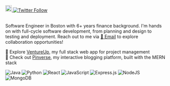 <!--  previous format

[![Twitter URL](https://img.shields.io/twitter/url/https/twitter.com/HtTechx.svg?style=social&label=Follow%20%40HtTechx)](https://twitter.com/HtTechx)

<a href="https://komarev.com/ghpvc/?username=ht-l1">
  <img height=20 align="center" src="https://komarev.com/ghpvc/?username=ht-l1" />
</a>

<a href="https://www.codewars.com/users/ht-l1/badges/micro">
  <img height=20 align="center" src="https://www.codewars.com/users/ht-l1/badges/micro" />
</a>

-->

<a href="https://komarev.com/ghpvc/?username=ht-l1">
  <img height=20 src="https://komarev.com/ghpvc/?username=ht-l1" />
</a>

<a href="https://twitter.com/HtTechx" style="margin-right: 10px;">
  <img src="https://img.shields.io/twitter/url/https/twitter.com/HtTechx.svg?style=social&label=%20%40HtTechx" alt="Twitter Follow" style="vertical-align: middle; position: relative; top: -1px;" />
</a>



<br> Software Engineer in Boston with 6+ years finance background. I'm hands on with full-cycle software development, from planning and design to testing and deployment. Reach out to me via <a href="mailto:ht.techx@gmail.com">📧 Email</a> to explore collaboration opportunities! 


🚀 Explore [VentureUp](https://ventureup.cyclic.app), my full stack web app for project management <br>
🚀 Check out [Pinverse](https://pinverse.netlify.app), my interactive blogging platform, built with the MERN stack <br>


<!--#### Tech Stacks:-->
![Java](https://img.shields.io/badge/java-%23ED8B00.svg?style=for-the-badge&logo=openjdk&logoColor=white)
![Python](https://img.shields.io/badge/python-3670A0?style=for-the-badge&logo=python&logoColor=ffdd54)
![React](https://img.shields.io/badge/react-%2320232a.svg?style=for-the-badge&logo=react&logoColor=%2361DAFB)
![JavaScript](https://img.shields.io/badge/javascript-%23323330.svg?style=for-the-badge&logo=javascript&logoColor=%23F7DF1E)
![Express.js](https://img.shields.io/badge/express.js-%23404d59.svg?style=for-the-badge&logo=express&logoColor=%2361DAFB)
![NodeJS](https://img.shields.io/badge/node.js-6DA55F?style=for-the-badge&logo=node.js&logoColor=white)
![MongoDB](https://img.shields.io/badge/MongoDB-%234ea94b.svg?style=for-the-badge&logo=mongodb&logoColor=white)

<!--
#### Personal Stats: 
<a href="https://github-readme-streak-stats.herokuapp.com/?user=ht-l1&theme=radical">
  <img height=130 align="center" src="https://github-readme-streak-stats.herokuapp.com/?user=ht-l1&theme=radical" />
</a>
<a href="https://github.com/ht-l1/convoychat">
  <img height=130 align="center" src="https://github-readme-stats.vercel.app/api/top-langs?username=ht-l1&layout=compact&langs_count=8&card_width=320&theme=radical&exclude_repo=CS61B" />
</a>

<a href="https://github.com/ht-l1/github-readme-stats">
  <img height=130 align="center" src="https://github-readme-stats.vercel.app/api?username=ht-l1&show_icons=true&theme=radical&hide=stars,issues,contribs,prs" />   
</a>

</p> -->
